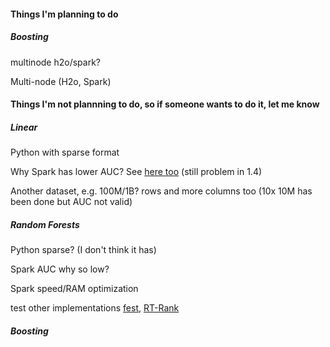 


#### Things I'm planning to do


##### Boosting

multinode h2o/spark?

Multi-node (H2o, Spark)



#### Things I'm not plannning to do, so if someone wants to do it, let me know 



##### Linear

Python with sparse format

Why Spark has lower AUC? See [here too](https://github.com/BIDData/BIDMach/wiki/Benchmarks#Reuters_Data)
(still problem in 1.4)

Another dataset, e.g. 100M/1B? rows and more columns too (10x 10M has been done
but AUC not valid)



##### Random Forests

Python sparse? (I don't think it has)

Spark AUC why so low?

Spark speed/RAM optimization

test other implementations [fest](http://lowrank.net/nikos/fest/), 
[RT-Rank](https://sites.google.com/site/rtranking/home)


##### Boosting




